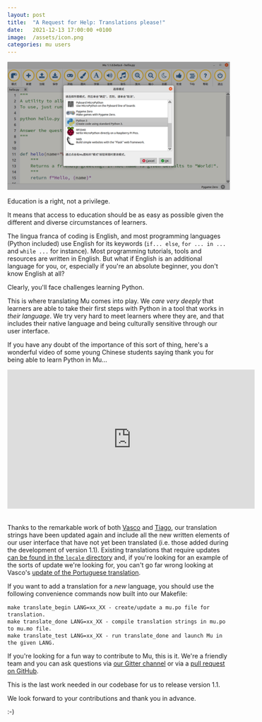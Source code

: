 ```yaml
---
layout: post
title:  "A Request for Help: Translations please!"
date:   2021-12-13 17:00:00 +0100
image:  /assets/icon.png
categories: mu users 
---
```


<img src="/assets/mu_in_chinese.png"/>

Education is a right, not a privilege.

It means that access to education should be as easy as possible given the
different and diverse circumstances of learners.

The lingua franca of coding is
English, and most programming languages (Python included) use English for its
keywords (`if... else`, `for ... in ...` and `while ...` for instance). Most
programming tutorials, tools and resources are written in English. But what if
English is an additional language for you, or, especially if you're an
absolute beginner, you don't know English at all?

Clearly, you'll face challenges learning Python.

This is where translating Mu comes into play. We _care very
deeply_ that learners are able to take their first steps with
Python in a tool that works in _their language_. We try
very hard to meet learners where they are, and that includes their native
language and being culturally sensitive through our user interface.

If you have any doubt of the importance of
this sort of thing, here's a wonderful video of some young Chinese students
saying thank you for being able to learn Python in Mu...

<div class="video-container">
<iframe width="560" height="315" src="https://www.youtube-nocookie.com/embed/w3hQglx5Kj0" title="YouTube video player" frameborder="0" allow="accelerometer; autoplay; clipboard-write; encrypted-media; gyroscope; picture-in-picture" allowfullscreen></iframe>
</div><br/>

Thanks to the remarkable work of both [Vasco](https://github.com/xbecas) and
[Tiago](https://github.com/tmontes), our translation strings have been updated
again and include all the new written elements of our user interface that have
not yet been translated (i.e. those added during the development of version
1.1). Existing translations that require updates
[can be found in the `locale` directory](https://github.com/mu-editor/mu/tree/master/mu/locale)
and, if you're looking for an example of the sorts of update we're looking for,
you can't go far wrong looking at Vasco's
[update of the Portuguese translation](https://github.com/mu-editor/mu/pull/1795).

If you want to add a translation for a _new_ language, you should use the
following convenience commands now built into our Makefile:

```
make translate_begin LANG=xx_XX - create/update a mu.po file for translation.
make translate_done LANG=xx_XX - compile translation strings in mu.po to mu.mo file.
make translate_test LANG=xx_XX - run translate_done and launch Mu in the given LANG.
```

If you're looking for a fun way to contribute to Mu, this is it. We're a
friendly team and you can ask questions via
[our Gitter channel](https://gitter.im/mu-editor/general)
or via a 
[pull request on GitHub](https://github.com/mu-editor/mu/pulls).

This is the last work needed in our codebase for us to release version 1.1.

We look forward to your contributions and thank you in advance.

:-)
